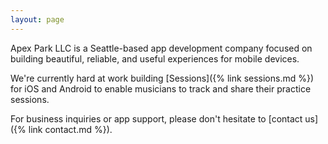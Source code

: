 ```yaml
---
layout: page
---
```


Apex Park LLC is a Seattle-based app development company focused on building beautiful, reliable, and useful experiences for mobile devices.

We're currently hard at work building [Sessions]({% link sessions.md %}) for iOS and Android to enable musicians to track and share their practice sessions.

For business inquiries or app support, please don't hesitate to [contact us]({% link contact.md %}).
